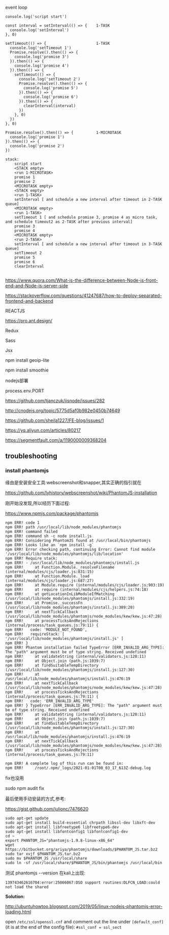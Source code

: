 



event loop

```
console.log('script start')

const interval = setInterval(() => {	1-TASK
  console.log('setInterval')
}, 0)

setTimeout(() => {						1-TASK
  console.log('setTimeout 1')
  Promise.resolve().then(() => {
    console.log('promise 3')
  }).then(() => {
    console.log('promise 4')
  }).then(() => {
    setTimeout(() => {
      console.log('setTimeout 2')
      Promise.resolve().then(() => {
        console.log('promise 5')
      }).then(() => {
        console.log('promise 6')
      }).then(() => {
        clearInterval(interval)
      })
    }, 0)
  })
}, 0)

Promise.resolve().then(() => {			1-MICROTASK
  console.log('promise 1')
}).then(() => {
  console.log('promise 2')
})

stack:
	script start
	<STACK empty>
	<run 1-MICROTASK>
	promise 1
	promise 2
	<MICROTASK empty>
	<STACK empty>
	<run 1-TASK>
	setInterval [ and schedule a new interval after timeout in 2-TASK queue]
	<MICROTASK empty>
	<run 1-TASK>
	setTimeout 1 [ and schedule promise 3, promise 4 as micro task, and schedule timeout2 as 2-TASK after previous interval]
	promise 3
	promise 4
	<MICROTASK empty>
	<run 2-TASK>
	setInterval [ and schedule a new interval after timeout in 3-TASK queue]
	setTimeout 2
	promise 5
	promise 6
	clearInterval
	
```



https://www.quora.com/What-is-the-difference-between-Node-js-front-end-and-Node-js-server-side

https://stackoverflow.com/questions/41247687/how-to-deploy-separated-frontend-and-backend

 

REACTJS

https://pro.ant.design/

 

Redux 

Sass

Jsx

 

npm install geoip-lite

npm install smoothie

 

 

nodejs部署

process.env.PORT

https://github.com/tjanczuk/iisnode/issues/282

 

http://cnodejs.org/topic/5775d5af0b982e0450b74649

 

https://github.com/sheila1227/FE-blog/issues/1

 

https://yq.aliyun.com/articles/80217

 

https://segmentfault.com/a/1190000009368204



## troubleshooting

### install phantomjs

缘由是安装安全工具:webscreenshot和snapper,其实正确的指引就在

https://github.com/lyhistory/webscreenshot/wiki/PhantomJS-installation

刚开始没发现,所以经历下面过程:

https://www.npmjs.com/package/phantomjs

```
npm ERR! code 1
npm ERR! path /usr/local/lib/node_modules/phantomjs
npm ERR! command failed
npm ERR! command sh -c node install.js
npm ERR! Considering PhantomJS found at /usr/local/bin/phantomjs
npm ERR! Looks like an `npm install -g`
npm ERR! Error checking path, continuing Error: Cannot find module '/usr/local/lib/node_modules/phantomjs/lib/location'
npm ERR! Require stack:
npm ERR! - /usr/local/lib/node_modules/phantomjs/install.js
npm ERR!     at Function.Module._resolveFilename (internal/modules/cjs/loader.js:831:15)
npm ERR!     at Function.Module._load (internal/modules/cjs/loader.js:687:27)
npm ERR!     at Module.require (internal/modules/cjs/loader.js:903:19)
npm ERR!     at require (internal/modules/cjs/helpers.js:74:18)
npm ERR!     at getLocationInLibModuleIfMatching (/usr/local/lib/node_modules/phantomjs/install.js:332:19)
npm ERR!     at Promise._successFn (/usr/local/lib/node_modules/phantomjs/install.js:389:28)
npm ERR!     at nextTickCallback (/usr/local/lib/node_modules/phantomjs/node_modules/kew/kew.js:47:28)
npm ERR!     at processTicksAndRejections (internal/process/task_queues.js:79:11) {
npm ERR!   code: 'MODULE_NOT_FOUND',
npm ERR!   requireStack: [ '/usr/local/lib/node_modules/phantomjs/install.js' ]
npm ERR! }
npm ERR! Phantom installation failed TypeError [ERR_INVALID_ARG_TYPE]: The "path" argument must be of type string. Received undefined
npm ERR!     at validateString (internal/validators.js:120:11)
npm ERR!     at Object.join (path.js:1039:7)
npm ERR!     at findSuitableTempDirectory (/usr/local/lib/node_modules/phantomjs/install.js:127:30)
npm ERR!     at /usr/local/lib/node_modules/phantomjs/install.js:476:19
npm ERR!     at nextTickCallback (/usr/local/lib/node_modules/phantomjs/node_modules/kew/kew.js:47:28)
npm ERR!     at processTicksAndRejections (internal/process/task_queues.js:79:11) {
npm ERR!   code: 'ERR_INVALID_ARG_TYPE'
npm ERR! } TypeError [ERR_INVALID_ARG_TYPE]: The "path" argument must be of type string. Received undefined
npm ERR!     at validateString (internal/validators.js:120:11)
npm ERR!     at Object.join (path.js:1039:7)
npm ERR!     at findSuitableTempDirectory (/usr/local/lib/node_modules/phantomjs/install.js:127:30)
npm ERR!     at /usr/local/lib/node_modules/phantomjs/install.js:476:19
npm ERR!     at nextTickCallback (/usr/local/lib/node_modules/phantomjs/node_modules/kew/kew.js:47:28)
npm ERR!     at processTicksAndRejections (internal/process/task_queues.js:79:11)

npm ERR! A complete log of this run can be found in:
npm ERR!     /root/.npm/_logs/2021-01-01T08_03_17_613Z-debug.log
```

fix也没用

sudo npm audit fix

最后使用手动安装的方式,参考:

https://gist.github.com/julionc/7476620

```
sudo apt-get update
sudo apt-get install build-essential chrpath libssl-dev libxft-dev
sudo apt-get install libfreetype6 libfreetype6-dev
sudo apt-get install libfontconfig1 libfontconfig1-dev
cd ~
export PHANTOM_JS="phantomjs-1.9.8-linux-x86_64"
wget https://bitbucket.org/ariya/phantomjs/downloads/$PHANTOM_JS.tar.bz2
sudo tar xvjf $PHANTOM_JS.tar.bz2
sudo mv $PHANTOM_JS /usr/local/share
sudo ln -sf /usr/local/share/$PHANTOM_JS/bin/phantomjs /usr/local/bin
```

测试 phantomjs --version 在kali上出现:

```
139743462616704:error:25066067:DSO support routines:DLFCN_LOAD:could not load the shared
```

**Solution:**

http://ubuntuhowtoo.blogspot.com/2019/05/linux-nodejs-phantomjs-error-loading.html

open `/etc/ssl/openssl.cnf` and comment out the line under `[default_conf]` (it is at the end of the config file):
`#ssl_conf = ssl_sect`

<disqus/>